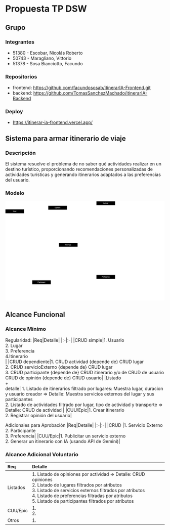 # Propuesta TP DSW

## Grupo
### Integrantes
* 51380 - Escobar, Nicolás Roberto
* 50743 - Maragliano, Vittorio
* 51378 - Sosa Bianciotto, Facundo

### Repositorios
* frontend: https://github.com/facundososab/itinerarIA-Frontend.git
* backend: https://github.com/TomasSanchezMachado/itinerarIA-Backend

### Deploy
* https://itinerar-ia-frontend.vercel.app/


## Sistema para armar itinerario de viaje
### Descripción
El sistema resuelve el problema de no saber qué actividades realizar en un destino turístico, proporcionando recomendaciones personalizadas de actividades turísticas y generando itinerarios adaptados a las preferencias del usuario.

### Modelo

![Modelo de dominio](MD_ItinerarIA.drawio.png)

## Alcance Funcional 

### Alcance Mínimo

Regularidad:
|Req|Detalle|
|:-|:-|
|CRUD simple|1. Usuario<br>2. Lugar <br> 3. Preferencia <br> 4.Itinerario <br>|
|CRUD dependiente|1. CRUD actividad {depende de} CRUD lugar<br>2. CRUD servicioExterno {depende de} CRUD lugar<br>3. CRUD participante {depende de} CRUD itinerario y/o de CRUD de usuario <br>CRUD de opinión {depende de} CRUD usuario|
|Listado<br>+<br>detalle| 1. Listado de itinerarios filtrado por lugares: Muestra lugar, duracion y usuario creador => Detalle: Muestra servicios externos del lugar y sus participantes<br>2. Listado de actividades filtrado por lugar, tipo de actividad y transporte => Detalle: CRUD de actividad |
|CUU/Epic|1. Crear itinerario<br>2. Registrar opinión del usuario|


Adicionales para Aprobación
|Req|Detalle|
|:-|:-|
|CRUD |1. Servicio Externo<br>2. Participante<br>3. Preferencia|
|CUU/Epic|1. Publicitar un servicio externo<br>2. Generar un itinerario con IA (usando API de Gemini)|


### Alcance Adicional Voluntario

|Req|Detalle|
|:-|:-|
|Listados |1. Listado de opiniones por actividad => Detalle: CRUD opiniones<br>2. Listado de lugares filtrados por atributos<br>3. Listado de servicios externos filtrados por atributos<br>4. Listado de preferencias filtradas por atributos<br>5. Listado de participantes filtrados por atributos|
|CUU/Epic|1. <br>2.|
|Otros|1. |

